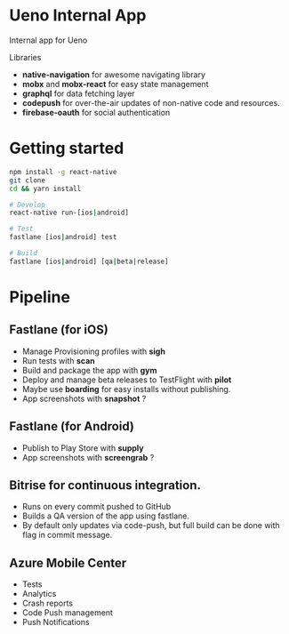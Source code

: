 Ueno Internal App
=================

Internal app for Ueno

Libraries
  - **native-navigation** for awesome navigating library
  - **mobx** and **mobx-react** for easy state management
  - **graphql** for data fetching layer
  - **codepush** for over-the-air updates of non-native code and resources.
  - **firebase-oauth** for social authentication

Getting started
===============

```bash
npm install -g react-native
git clone
cd && yarn install

# Develop
react-native run-[ios|android]

# Test
fastlane [ios|android] test

# Build
fastlane [ios|android] [qa|beta|release]
```

Pipeline
========

## Fastlane (for iOS)
  - Manage Provisioning profiles with **sigh**
  - Run tests with **scan**
  - Build and package the app with **gym**
  - Deploy and manage beta releases to TestFlight with **pilot**
  - Maybe use **boarding** for easy installs without publishing.
  - App screenshots with **snapshot** ?

## Fastlane (for Android)
  - Publish to Play Store with **supply**
  - App screenshots with **screengrab** ?

## Bitrise for continuous integration.
 - Runs on every commit pushed to GitHub
 - Builds a QA version of the app using fastlane.
 - By default only updates via code-push, but full build can be done with flag in commit message.

## Azure Mobile Center
 - Tests
 - Analytics
 - Crash reports
 - Code Push management
 - Push Notifications
